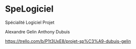 # SpeLogiciel
Spécialité Logiciel Projet

Alexandre Gelin Anthony Dubuis

https://trello.com/b/P1t3UxE8/projet-sp%C3%A9-dubuis-gelin
